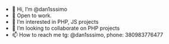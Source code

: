 - 👋 Hi, I’m @dan1sssimo
- 👋 Open to work.
- 👀 I’m interested in PHP, JS projects
- 💞️ I’m looking to collaborate on PHP projects
- 📫 How to reach me tg: @dan1sssimo, phone: 380983776477

<!---
dan1sssimo/dan1sssimo is a ✨ special ✨ repository because its `README.md` (this file) appears on your GitHub profile.
You can click the Preview link to take a look at your changes.
--->
